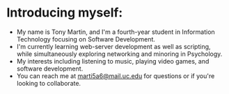 # Introducing myself:

- My name is Tony Martin, and I'm a fourth-year student in Information Technology focusing on Software Development. 
- I'm currently learning web-server development as well as scripting, while simultaneously exploring networking and minoring in Psychology. 
- My interests including listening to music, playing video games, and software development.
- You can reach me at marti5a6@mail.uc.edu for questions or if you're looking to collaborate. 

